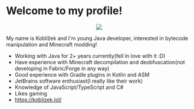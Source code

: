# Welcome to my profile!

<p align="center">
  <a href="https://skillicons.dev">
    <img src="https://skillicons.dev/icons?i=git,java,kotlin,cs,idea,ts,nodejs" />
  </a>
</p>

My name is Koblížek and I'm young Java developer, interested in bytecode manipulation and Minecraft modding!  
- Working with Java for 2+ years currently(fell in love with it :D)
- Have experience with Minecraft decompilation and deobfuscation(not developing in Fabric/Forge in any way)
- Good experience with Gradle plugins in Kotlin and ASM
- JetBrains software enthusiast(I really like their work)
- Knowledge of JavaScript/TypeScript and C#
- Likes gaming
- https://koblizek.lol/
